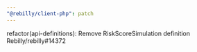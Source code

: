 ```yaml
---
"@rebilly/client-php": patch
---
```


refactor(api-definitions): Remove RiskScoreSimulation definition Rebilly/rebilly#14372
